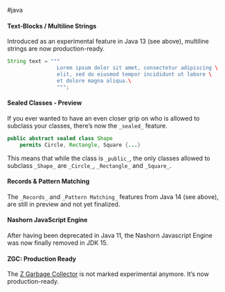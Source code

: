#java 

#### Text-Blocks / Multiline Strings

Introduced as an experimental feature in Java 13 (see above), multiline strings are now production-ready.

```java
String text = """
                Lorem ipsum dolor sit amet, consectetur adipiscing \
                elit, sed do eiusmod tempor incididunt ut labore \
                et dolore magna aliqua.\
                """;
```

#### Sealed Classes - Preview

If you ever wanted to have an even closer grip on who is allowed to subclass your classes, there’s now the `_sealed_` feature.

```java
public abstract sealed class Shape
    permits Circle, Rectangle, Square {...}
```

This means that while the class is `_public_`, the only classes allowed to subclass `_Shape_` are `_Circle_`, `_Rectangle_` and `_Square_`.

#### Records & Pattern Matching

The `_Records_` and `_Pattern Matching_` features from Java 14 (see above), are still in preview and not yet finalized.

#### Nashorn JavaScript Engine

After having been deprecated in Java 11, the Nashorn Javascript Engine was now finally removed in JDK 15.

#### ZGC: Production Ready

The [Z Garbage Collector](https://wiki.openjdk.java.net/display/zgc/Main) is not marked experimental anymore. It’s now production-ready.